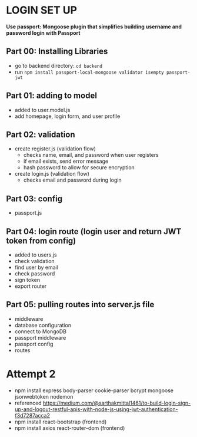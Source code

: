 # LOGIN SET UP

**Use passport: Mongoose plugin that simplifies building username and password login with Passport**

## Part 00: Installing Libraries

- go to backend directory: `cd backend`
- run `npm install passport-local-mongoose validator isempty passport-jwt`

## Part 01: adding to model

- added to user.model.js
- add homepage, login form, and user profile

## Part 02: validation

- create register.js (validation flow)
  - checks name, email, and password when user registers
  - if email exists, send error message
  - hash password to allow for secure encryption
- create login.js (validation flow)
  - checks email and password during login

## Part 03: config

- passport.js

## Part 04: login route (login user and return JWT token from config)

- added to users.js
- check validation
- find user by email
- check password
- sign token
- export router

## Part 05: pulling routes into server.js file

- middleware
- database configuration
- connect to MongoDB
- passport middleware
- passport config
- routes

# Attempt 2

- npm install express body-parser cookie-parser bcrypt mongoose jsonwebtoken nodemon
- referenced https://medium.com/@sarthakmittal1461/to-build-login-sign-up-and-logout-restful-apis-with-node-js-using-jwt-authentication-f3d7287acca2
- npm install react-bootstrap (frontend)
- npm install axios react-router-dom (frontend)
